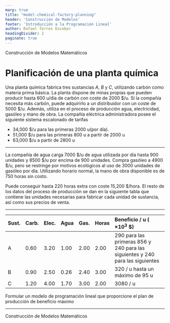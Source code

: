 ```yaml
---
marp: true
title: "model-chemical-factory-planning"
header: 'Construcción de Modelos'
footer: 'Introducción a la Programación Lineal'
author: Rafael Torres Escobar
headingDivider: 2
paginate: true
---
```




<!-- _paginate: skip -->

<p class="outstanding-title">Construcción de Modelos Matemáticos</p>

# Planificación de una planta química

Una planta química fabrica tres sustancias $A$, $B$ y $C$, utilizando carbón como materia prima básica. La planta dispone de minas propias que pueden producir hasta 600 u/día de carbón con coste de 2000 $/u. Si la compañía necesita más carbón, puede adquirirlo a un distribuidor con un coste de 5000 $/u. Además, utiliza en el proceso de producción agua, electricidad, gasóleo y mano de obra. La compañía eléctrica administradora posee el siguiente sistema escalonado de tarifas

- 34,000 $/u para las primeras 2000 u(por día).
- 51,000 $/u para las primeras 800 u a partir de 2000 u
- 63,000 $/u a partir de 2800 u

---

La compañía de agua carga 7000  $/u de agua utilizada por día hasta 900 unidades y 8500 $/u por encima de 900 unidades. Compra gasóleo a 4900 $/u, pero se restringe por motivos ecológicos al uso de 3000 unidades de gasóleo por día. Utilizando horario normal, la mano de obra disponible es de 750 horas sin costo. 

Puede conseguir hasta 220 horas extra con coste 15,200 $/hora. El resto de los datos del proceso de producción se dan en la siguiente tabla que contiene las unidades necesarias para fabricar cada unidad de sustancia, así como sus precios de venta.

---


| Sust. | Carb. | Elec. | Agua | Gas. | Horas | Beneficio / u ( $\times 10^3$ \$)                                             |
|-------|-------|-------|------|------|-------|:------------------------------------------------------------------------------|
| A     | 0.60  | 3.20  | 1.00 | 2.00 | 2.00  | 290 para las primeras 856 y 240 para las siguientes y 240 para las siguientes |
| B     | 0.90  | 2.50  | 0.26 | 2.40 | 3.00  | 320 / u hasta un máximo de 95 u                                               |
| C     | 1.20  | 4.00  | 1.70 | 3.00 | 2.00  | 3080 / u                                                                      |


Formular un modelo de programación lineal que proporcione el plan de producción de beneficio máximo

---

<!-- _paginate: skip -->

<p class="outstanding-title">Construcción de Modelos Matemáticos</p>